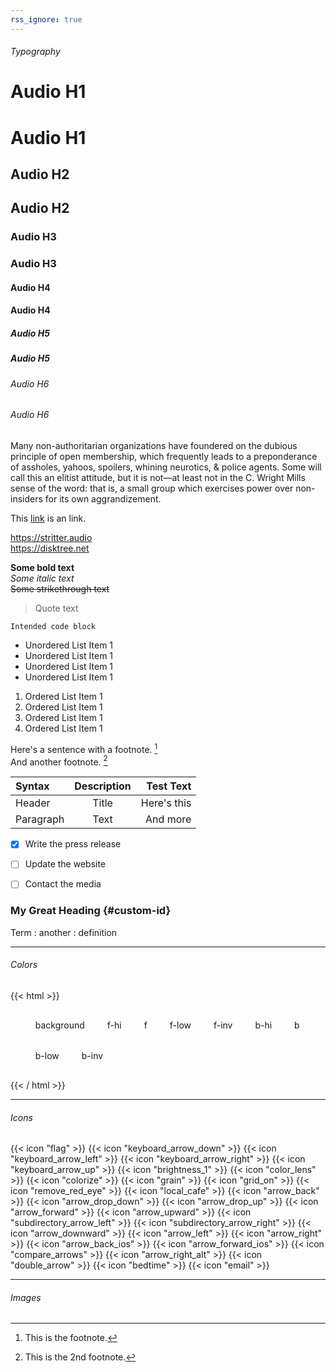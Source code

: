 ```yaml
---
rss_ignore: true
---
```

###### Typography
# Audio H1
# Audio H1
## Audio H2
## Audio H2
### Audio H3
### Audio H3
#### Audio H4
#### Audio H4
##### Audio H5
##### Audio H5
###### Audio H6
###### Audio H6

Many non-authoritarian organizations have foundered on the dubious principle of open membership, which frequently leads to a preponderance of assholes, yahoos, spoilers, whining neurotics, & police agents. Some will call this an elitist attitude, but it is not—at least not in the C. Wright Mills sense of the word: that is, a small group which exercises power over non-insiders for its own aggrandizement.

This [link](https://disktree.net) is an link.

https://stritter.audio   
https://disktree.net

**Some bold text**  
*Some italic text*  
~~Some strikethrough text~~  

> Quote text

    Intended code block


- Unordered List Item 1
- Unordered List Item 1
- Unordered List Item 1
- Unordered List Item 1

1. Ordered List Item 1
2. Ordered List Item 1
3. Ordered List Item 1
4. Ordered List Item 1

Here's a sentence with a footnote. [^1]  
And another footnote. [^2]

[^1]: This is the footnote.
[^2]: This is the 2nd footnote.


| Syntax      | Description | Test Text     |
| :---        |    :----:   |          ---: |
| Header      | Title       | Here's this   |
| Paragraph   | Text        | And more      |


- [x] Write the press release
- [ ] Update the website
- [ ] Contact the media


### My Great Heading {#custom-id}


Term
: another
: definition

---
###### Colors
{{< html >}}
<style>
ol.theme {
}
ol.theme > li.color {
    display: inline-block;
    padding: 1rem;
    background: red;
}
</style>
<ol class="theme">
    <li class="color" style="background:var(--background);">background</li>
    <li class="color" style="background:var(--f-hi);">f-hi</li>
    <li class="color" style="background:var(--f);">f</li>
    <li class="color" style="background:var(--f-low);">f-low</li>
    <li class="color" style="background:var(--f-inv);">f-inv</li>
    <li class="color" style="background:var(--b-hi);">b-hi</li>
    <li class="color" style="background:var(--b);">b</li>
    <li class="color" style="background:var(--b-low);">b-low</li>
    <li class="color" style="background:var(--b-inv);">b-inv</li>
</ol>
{{< / html >}}

---
###### Icons
{{< icon "flag" >}}
{{< icon "keyboard_arrow_down" >}}
{{< icon "keyboard_arrow_left" >}}
{{< icon "keyboard_arrow_right" >}}
{{< icon "keyboard_arrow_up" >}}
{{< icon "brightness_1" >}}
{{< icon "color_lens" >}}
{{< icon "colorize" >}}
{{< icon "grain" >}}
{{< icon "grid_on" >}}
{{< icon "remove_red_eye" >}}
{{< icon "local_cafe" >}}
{{< icon "arrow_back" >}}
{{< icon "arrow_drop_down" >}}
{{< icon "arrow_drop_up" >}}
{{< icon "arrow_forward" >}}
{{< icon "arrow_upward" >}}
{{< icon "subdirectory_arrow_left" >}}
{{< icon "subdirectory_arrow_right" >}}
{{< icon "arrow_downward" >}}
{{< icon "arrow_left" >}}
{{< icon "arrow_right" >}}
{{< icon "arrow_back_ios" >}}
{{< icon "arrow_forward_ios" >}}
{{< icon "compare_arrows" >}}
{{< icon "arrow_right_alt" >}}
{{< icon "double_arrow" >}}
{{< icon "bedtime" >}}
{{< icon "email" >}}

---
###### Images
<!-- ![alt text](image.jpg) -->


